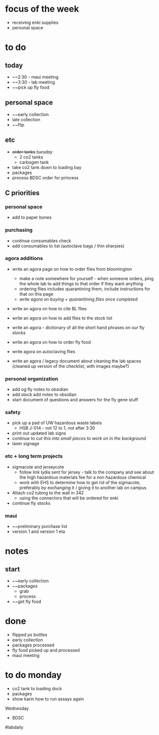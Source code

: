 # focus of the week
- receiving enki supplies
- personal space

# to do
## today
- ~~2:30 - maui meeting
- ~~3:30 - lab meeting
- ~~pick up fly food
## personal space
- ~~early collection
- late collection
- ~~flip
## etc
- ~~order tanks~~ *tuesday*
	- 2 co2 tanks
	- carbogen tank
- take co2 tank down to loading bay
- packages
- process BDSC order for princess
## C priorities 

### personal space
- add to paper bones
### purchasing
- continue consumables check
- add consumables to list (autoclave bags / thin sharpies)
### agora additions
- write an agora page on how to order flies from bloomington 
	- make a note somewhere for yourself - when someone orders, ping the whole lab to add things to that order if they want anything
	- ordering flies includes quarantining them, include instructions for that on this page
	- *write agora on buying + quarantining flies once completed*

- write an agora on how to cite BL flies
- write an agora on how to add flies to the stock list

- write an agora - dictionary of all the short hand phrases on our fly stocks

- write an agora on how to order fly food
- write agora on autoclaving flies

- write an agora / legacy document about cleaning the lab spaces (cleaned up version of the checklist, with images maybe?)
### personal organization
- add og fly notes to obsidian
- add stock add notes to obsidian
- start document of questions and answers for the fly gene stuff
### safety
- pick up a pad of UW hazardous waste labels 
	- HSB J-014 - not 12 to 1, not after 3:30
- print out updated lab signs
- *continue to cut this into small pieces to work on in the background*
- laser signage

### etc + long term projects
- sigmacote and jerseycote
	- follow link lydia sent for jersey - talk to the company and see about the high hazardous materials fee for a non hazardous chemical
	- work with EHS to determine how to get rid of the sigmacote, preferably by exchanging it / giving it to another lab on campus
- Attach co2 tubing to the wall in 342
	- using the connectors that will be ordered for enki
- continue fly stocks
### maui
- ~~preliminary purchase list
- version 1 and version 1 eta
# notes
## start
- ~~early collection
- ~~packages
	- grab
	- process
- ~~get fly food
# done
- flipped ps bottles
- early collection
- packages processed
- fly food picked up and processed
- maui meeting

# to do monday
- co2 tank to loading dock
- packages
- show karin how to run assays again

Wednesday
- BDSC

#labdaily 